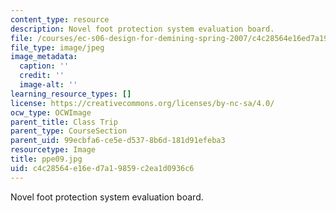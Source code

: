 ```yaml
---
content_type: resource
description: Novel foot protection system evaluation board.
file: /courses/ec-s06-design-for-demining-spring-2007/c4c28564e16ed7a19859c2ea1d0936c6_ppe09.jpg
file_type: image/jpeg
image_metadata:
  caption: ''
  credit: ''
  image-alt: ''
learning_resource_types: []
license: https://creativecommons.org/licenses/by-nc-sa/4.0/
ocw_type: OCWImage
parent_title: Class Trip
parent_type: CourseSection
parent_uid: 99ecbfa6-ce5e-d537-8b6d-181d91efeba3
resourcetype: Image
title: ppe09.jpg
uid: c4c28564-e16e-d7a1-9859-c2ea1d0936c6
---
```

Novel foot protection system evaluation board.